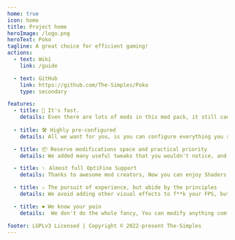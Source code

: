 ```yaml
---
home: true
icon: home
title: Project home
heroImage: /logo.png
heroText: Poko
tagline: A great choice for efficient gaming!
actions:
  - text: Wiki
    link: /guide

  - text: GitHub
    link: https://github.com/The-Simples/Poko
    type: secondary

features:
  - title: 🚀 It's fast.
    details: Even there are lots of mods in this mod pack, it still can load very fast.
    
  - title: 🛠 Highly pre-configured
    details: All we want for you, is you can configure everything you see in the game, even disable it or make it personalize.

  - title: 📦 Reserve modifications space and practical priority
    details: We added many useful tweaks that you wouldn't notice, and we did Not add mods like Map/Litematica/IBE Editor..., because we want to let it be your choice.

  - title: ✨ Almost full OptiFine Support
    details: Thanks to awesome mod creators, Now you can enjoy Shaders, ResoucePack, Connected textures, PBR, Custom Model... on Fabric/Quilt Loaders!

  - title: ⚔️ The pursuit of experience, but abide by the principles
    details: We avoid adding other visual effects to f**k your FPS, but we still recommend those mods for you!(But you need a GOOD PC)

  - title: ❤️ We know your pain
    details:  We don't do the whole fancy, You can modify anything comfortably. Thanks to awesome mod creators, you can type command in portals, switch languages in 1s, resize scoreboard/bossbar/actionbar and do more things with these comfortable modifications!

footer: LGPLv3 Licensed | Copyright © 2022-present The-Simples
---
```

